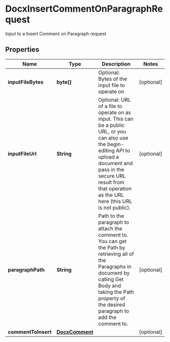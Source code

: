 

# DocxInsertCommentOnParagraphRequest

Input to a Insert Comment on Paragraph request

## Properties

| Name | Type | Description | Notes |
|------------ | ------------- | ------------- | -------------|
|**inputFileBytes** | **byte[]** | Optional: Bytes of the input file to operate on |  [optional] |
|**inputFileUrl** | **String** | Optional: URL of a file to operate on as input.  This can be a public URL, or you can also use the begin-editing API to upload a document and pass in the secure URL result from that operation as the URL here (this URL is not public). |  [optional] |
|**paragraphPath** | **String** | Path to the paragraph to attach the comment to.  You can get the Path by retrieving all of the Paragraphs in document by calling Get Body and taking the Path property of the desired paragraph to add the comment to. |  [optional] |
|**commentToInsert** | [**DocxComment**](DocxComment.md) |  |  [optional] |



